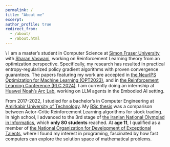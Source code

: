 ```yaml
---
permalink: /
title: "About me"
excerpt:
author_profile: true
redirect_from: 
  - /about/
  - /about.html
---
```

\\
I am a master’s student in Computer Science at [Simon Fraser University](https://www.sfu.ca) with [Sharan Vaswani](https://vaswanis.github.io), working on Reinforcement Learning theory from an optimization perspective. Specifically, my research has resulted in practical entropy-regularized policy gradient algorithms with proven convergence guarantees. The papers featuring my work are accepted in [the NeurIPS Optimization for Machine Learning (OPT2023)](https://opt-ml.org/oldopt/opt23/), and in [the Reinforcement Learning Conference (RLC 2024)](https://rl-conference.cc/2024/index.html). I am currently doing an internship at [Huawei Noah’s Arc Lab](http://dev3.noahlab.com.hk), working on LLM agents in the Embodied AI setting.

From 2017-2022, I studied for a bachelor’s in Computer Engineering at [Amirkabir University of Technology](https://aut.ac.ir/en). My [BSc thesis](/bsc-thesis/) was a comparison between Actor-Critic Reinforcement Learning algorithms for stock trading. In high school, I advanced to the 3rd stage of [the Iranian National Olympiad in Informatics](https://ioinformatics.org/journal/v11si_2017_25_33.pdf), which **only 80 students** reached. At **age 11**, I qualified as a member of [the National Organization for Development of Exceptional Talents](https://en.wikipedia.org/wiki/National_Organization_for_Development_of_Exceptional_Talents), where I found my interest in programing, fascinated by how fast computers can explore the solution space of mathematical problems.
